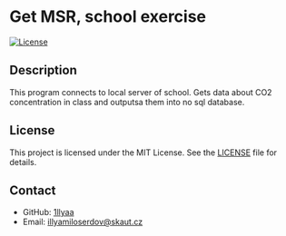 # Get MSR, school exercise

[![License](https://img.shields.io/badge/License-MIT-blue.svg)](LICENSE)

## Description

This program connects to local server of school. Gets data about CO2 concentration in class and outputsa them into no sql database.

## License

This project is licensed under the MIT License. See the [LICENSE](LICENSE) file for details.

## Contact

- GitHub: [1llyaa](https://github.com/1llyaa)
- Email: illyamiloserdov@skaut.cz
